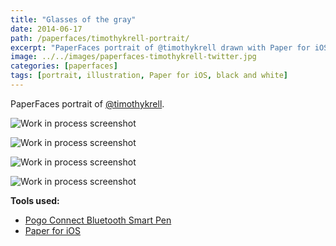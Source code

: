 ```yaml
---
title: "Glasses of the gray"
date: 2014-06-17
path: /paperfaces/timothykrell-portrait/
excerpt: "PaperFaces portrait of @timothykrell drawn with Paper for iOS on an iPad."
image: ../../images/paperfaces-timothykrell-twitter.jpg
categories: [paperfaces]
tags: [portrait, illustration, Paper for iOS, black and white]
---
```


PaperFaces portrait of [@timothykrell](https://twitter.com/timothykrell).

![Work in process screenshot](../../images/paperfaces-timothykrell-process-1-lg.jpg)

![Work in process screenshot](../../images/paperfaces-timothykrell-process-2-lg.jpg)

![Work in process screenshot](../../images/paperfaces-timothykrell-process-3-lg.jpg)

![Work in process screenshot](../../images/paperfaces-timothykrell-process-4-lg.jpg)

**Tools used:**

- [Pogo Connect Bluetooth Smart Pen](https://www.amazon.com/gp/product/B009K448L4/ref=as_li_ss_tl?ie=UTF8&camp=1789&creative=390957&creativeASIN=B009K448L4&linkCode=as2&tag=mademist-20)
- [Paper for iOS](https://paper.bywetransfer.com/)

